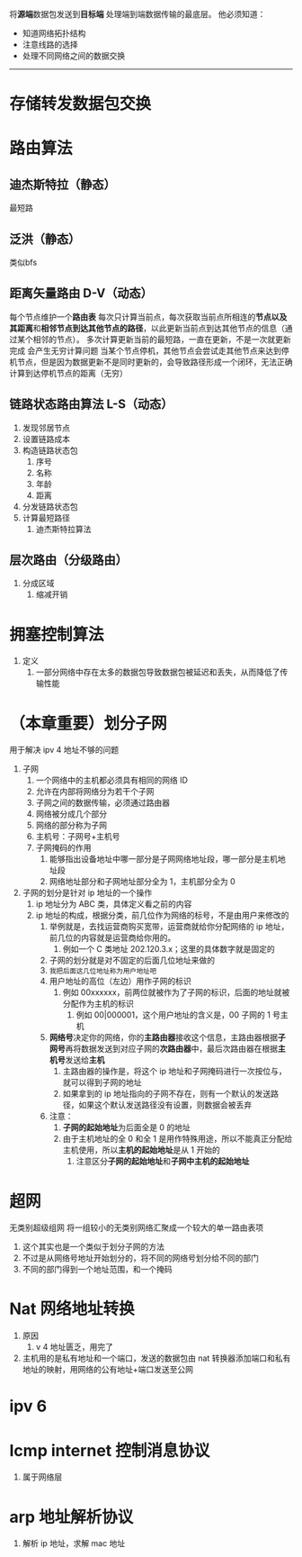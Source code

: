 将**源端**数据包发送到**目标端**
处理端到端数据传输的最底层。
他必须知道：
- 知道网络拓扑结构
- 注意线路的选择
- 处理不同网络之间的数据交换
- ---

# 存储转发数据包交换


# 路由算法
## 迪杰斯特拉（静态）
最短路
## 泛洪（静态）
类似bfs
## 距离矢量路由 D-V（动态）
每个节点维护一个**路由表**
每次只计算当前点，每次获取当前点所相连的**节点以及其距离**和**相邻节点到达其他节点的路径**，以此更新当前点到达其他节点的信息（通过某个相邻的节点）。
多次计算更新当前的最短路，一直在更新，不是一次就更新完成
会产生无穷计算问题
	当某个节点停机，其他节点会尝试走其他节点来达到停机节点，但是因为数据更新不是同时更新的，会导致路径形成一个闭环，无法正确计算到达停机节点的距离（无穷）
## 链路状态路由算法 L-S（动态）
1. 发现邻居节点
2. 设置链路成本
3. 构造链路状态包
	1. 序号
	2. 名称
	3. 年龄
	4. 距离
4. 分发链路状态包
5. 计算最短路径
	1. 迪杰斯特拉算法
## 层次路由（分级路由）
1. 分成区域
	1. 缩减开销



# 拥塞控制算法
1. 定义
	1. 一部分网络中存在太多的数据包导致数据包被延迟和丢失，从而降低了传输性能





# （本章重要）划分子网
用于解决 ipv 4 地址不够的问题
1. 子网
	1. 一个网络中的主机都必须具有相同的网络 ID
	2. 允许在内部将网络分为若干个子网
	3. 子网之间的数据传输，必须通过路由器
	4. 网络被分成几个部分
	5. 网络的部分称为子网
	6. 主机号：子网号+主机号 
	7. 子网掩码的作用
		1. 能够指出设备地址中哪一部分是子网网络地址段，哪一部分是主机地址段
		2. 网络地址部分和子网地址部分全为 1，主机部分全为 0
2. 子网的划分是针对 ip 地址的一个操作
	1. ip 地址分为 ABC 类，具体定义看之前的内容
	2. ip 地址的构成，根据分类，前几位作为网络的标号，不是由用户来修改的
		1. 举例就是，去找运营商购买宽带，运营商就给你分配网络的 ip 地址，前几位的内容就是运营商给你用的。
			1. 例如一个 C 类地址 202.120.3.x；这里的具体数字就是固定的
		2. 子网的划分就是对不固定的后面几位地址来做的
		3. `我把后面这几位地址称为用户地址吧`
		4. 用户地址的高位（左边）用作子网的标识
			1. 例如 00xxxxxx，前两位就被作为了子网的标识，后面的地址就被分配作为主机的标识
				1. 例如 00|000001，这个用户地址的含义是，00 子网的 1 号主机
		5. **网络号**决定你的网络，你的**主路由器**接收这个信息，主路由器根据**子网号**再将数据发送到对应子网的**次路由器**中，最后次路由器在根据**主机号**发送给**主机**
			1. 主路由器的操作是，将这个 ip 地址和子网掩码进行一次按位与，就可以得到子网的地址
			2. 如果拿到的 ip 地址指向的子网不存在，则有一个默认的发送路径，如果这个默认发送路径没有设置，则数据会被丢弃
		6. 注意：
			1. **子网的起始地址**为后面全是 0 的地址
			2. 由于主机地址的全 0 和全 1 是用作特殊用途，所以不能真正分配给主机使用，所以**主机的起始地址**是从 1 开始的 
				1. 注意区分**子网的起始地址**和**子网中主机的起始地址**


# 超网
无类别超级组网
将一组较小的无类别网络汇聚成一个较大的单一路由表项
1. 这个其实也是一个类似于划分子网的方法
2. 不过是从网络号地址开始划分的，将不同的网络号划分给不同的部门
3. 不同的部门得到一个地址范围，和一个掩码


# Nat 网络地址转换
1. 原因
	1. v 4 地址匮乏，用完了
2. 主机用的是私有地址和一个端口，发送的数据包由 nat 转换器添加端口和私有地址的映射，用网络的公有地址+端口发送至公网


# ipv 6


# Icmp internet 控制消息协议
1. 属于网络层
# arp 地址解析协议
1. 解析 ip 地址，求解 mac 地址